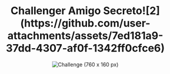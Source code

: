 <h1 align="center">Challenger Amigo Secreto![2](https://github.com/user-attachments/assets/7ed181a9-37dd-4307-af0f-1342ff0cfce6)
 </h1> 
<div align="center">


![Challenge (760 x 160 px)](https://github.com/user-attachments/assets/767190af-1731-4b3f-b6fa-5c0e53db70c7)

</div>
